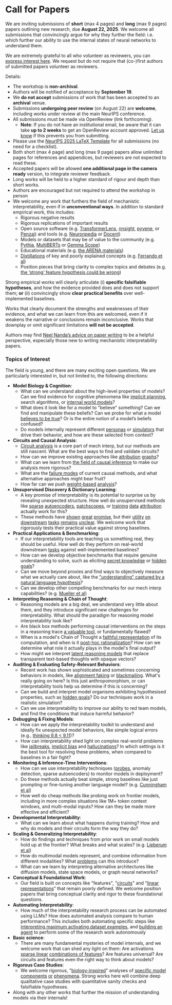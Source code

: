 # Call for Papers
We are inviting submissions of **short** (max 4 pages) and **long** (max 9 pages) papers outlining new research, due **August 22, 2025**. We welcome all submissions that convincingly argue for why they further the field: i.e. which further our ability to use the internal states of neural networks to understand them. 

We are extremely grateful to all who volunteer as reviewers, you can [express interest here](https://www.google.com/url?q=https://docs.google.com/forms/d/e/1FAIpQLSdiw1SJllzoTz_nqzDTzTOGb9DV3W_truQyh-WvYj_QGIi7Mg/viewform?usp%3Ddialog&sa=D&source=editors&ust=1752606636207140&usg=AOvVaw3S-5rkGXAesHVIpb8JASVS). We request but do not require that (co-)first authors of submitted papers volunteer as reviewers. 

Details: 
* The workshop is **non-archival**.
* Authors will be notified of acceptance by **September 19**.
* We **do not accept** submissions of work that has been accepted to an **archival** venue.
* Submissions **undergoing peer review** (on August 22) are **welcome**, including works under review at the main NeurIPS conference.
* All submissions must be made via OpenReview (link forthcoming).
  * **Note**: If you do not have an institutional email, be aware that it can take **up to 2 weeks** to get an OpenReview account approved. [Let us know](mailto:neurips2025@mechinterpworkshop.com) if this prevents you from submitting.
* Please use the [NeurIPS 2025 LaTeX Template](https://www.google.com/url?q=https://media.neurips.cc/Conferences/NeurIPS2025/Styles.zip&sa=D&source=editors&ust=1752606636209860&usg=AOvVaw1hn3kMf2tjFJIrnPyuds0g) for all submissions (no need for a checklist).
* Both short (max 4 page) and long (max 9 page) papers allow unlimited pages for references and appendices, but reviewers are not expected to read these.
* Accepted papers will be allowed **one additional page in the camera ready** version, to integrate reviewer feedback.
* Long works will be held to a higher standard of rigour and depth than short works.
* Authors are encouraged but not required to attend the workshop in person
* We welcome any work that furthers the field of mechanistic interpretability, even if in **unconventional ways**. In addition to standard empirical work, this includes:
  * Rigorous negative results
  * Rigorous replications of important results
  * Open source software (e.g. [TransformerLens](https://www.google.com/url?q=https://github.com/neelnanda-io/TransformerLens&sa=D&source=editors&ust=1752606636211779&usg=AOvVaw1vMQX5wsu4pBm9LGMzqteG), [nnsight](https://www.google.com/url?q=https://github.com/ndif-team/nnsight&sa=D&source=editors&ust=1752606636212001&usg=AOvVaw0lte-Cwur6LsGBXotoSD7f), [pyvene](https://www.google.com/url?q=https://github.com/stanfordnlp/pyvene/tree/main/pyvene/models/mlp&sa=D&source=editors&ust=1752606636212154&usg=AOvVaw1wH0Dqu4H3xkdcxpEHneEl), or [Penzai](https://www.google.com/url?q=https://github.com/google-deepmind/penzai&sa=D&source=editors&ust=1752606636212273&usg=AOvVaw18n6H53b2QLPbttXF3qqAI)) and tools (e.g. [Neuronpedia](https://www.google.com/url?q=http://neuronpedia.org&sa=D&source=editors&ust=1752606636212425&usg=AOvVaw0f5Jf3JbtWrUsR0ucOY5gG) or [Docent](https://www.google.com/url?q=https://transluce.org/introducing-docent&sa=D&source=editors&ust=1752606636212669&usg=AOvVaw0_DSiv08pE0zn2PsuaCmgr))
  * Models or datasets that may be of value to the community (e.g. [Pythia](https://www.google.com/url?q=https://arxiv.org/abs/2304.01373&sa=D&source=editors&ust=1752606636213072&usg=AOvVaw2dlG29wTK4bbSwgMKLNZzq), [MultiBERTs](https://www.google.com/url?q=https://arxiv.org/abs/2106.16163&sa=D&source=editors&ust=1752606636213187&usg=AOvVaw1SzeTgnYlFjSHAc-IlDJEA) or [Gemma Scope](https://www.google.com/url?q=https://arxiv.org/abs/2408.05147&sa=D&source=editors&ust=1752606636213286&usg=AOvVaw34uvhSuILyQutWVSQHDcAh))
  * Educational materials (e.g. [the ARENA materials](https://www.google.com/url?q=https://arena3-chapter1-transformer-interp.streamlit.app/&sa=D&source=editors&ust=1752606636213624&usg=AOvVaw00zXTo0Vqg9MTSRQS_XCX4))
  * [Distillations](https://www.google.com/url?q=https://distill.pub/2017/research-debt/&sa=D&source=editors&ust=1752606636213882&usg=AOvVaw2pd56v9MONQ-YGHDYPJ68V) of key and poorly explained concepts (e.g. [Ferrando et al](https://www.google.com/url?q=https://arxiv.org/abs/2405.00208&sa=D&source=editors&ust=1752606636214114&usg=AOvVaw0Ydrk3qJo6y4fGuNIqhmFv))
  * Position pieces that bring clarity to complex topics and debates (e.g. [the ‘strong’ feature hypothesis could be wrong](https://www.google.com/url?q=https://www.alignmentforum.org/posts/tojtPCCRpKLSHBdpn/the-strong-feature-hypothesis-could-be-wrong&sa=D&source=editors&ust=1752606636214648&usg=AOvVaw3BiWAHDSy1e89_EWmvpEg1))

Strong empirical works will clearly articulate (i) **specific falsifiable hypotheses**, and how the evidence provided does and does not support them; **or** (ii) convincingly show **clear practical benefits** over well-implemented baselines. 

Works that clearly document the strengths and weaknesses of their evidence, and what we can learn from this are welcomed, even if it weakens the narrative or conclusions remain inconclusive. Works that downplay or omit significant limitations **will not be accepted**. 

Authors may find [Neel Nanda’s advice on paper writing](https://www.google.com/url?q=https://www.alignmentforum.org/posts/eJGptPbbFPZGLpjsp/highly-opinionated-advice-on-how-to-write-ml-papers&sa=D&source=editors&ust=1752606636216424&usg=AOvVaw3SncJRAF0dKzunPlrcjHZe) to be a helpful perspective, especially those new to writing mechanistic interpretability papers. 
### Topics of Interest
The field is young, and there are many exciting open questions. We are particularly interested in, but not limited to, the following directions: 
* **Model Biology & Cognition**:
  * What can we understand about the high-level properties of models? Can we find evidence for cognitive phenomena like [implicit planning](https://www.google.com/url?q=https://transformer-circuits.pub/2025/attribution-graphs/biology.html%23dives-poems&sa=D&source=editors&ust=1752606636217994&usg=AOvVaw2lDnSOA2AqLTqmh8Wihn7Q), search algorithms, or [internal world models](https://www.google.com/url?q=https://arxiv.org/abs/2210.13382&sa=D&source=editors&ust=1752606636218345&usg=AOvVaw1FLWl7ICIr9RkN3ts9nFen)?
  * What does it look like for a model to "believe" something? Can we find and manipulate these beliefs? Can we probe for what a model [believes to be true](https://www.google.com/url?q=https://arxiv.org/abs/2310.06824&sa=D&source=editors&ust=1752606636219104&usg=AOvVaw2p_ytF1gVHBy8e-CCNKvYw)? Or is the entire notion of a model’s beliefs confused?
  * Do models internally represent different [personas](https://www.google.com/url?q=https://arxiv.org/abs/2406.12094&sa=D&source=editors&ust=1752606636219651&usg=AOvVaw2vwWPQTwI998ZCbC2wgH51) or [simulators](https://www.google.com/url?q=https://www.nature.com/articles/s41586-023-06647-8&sa=D&source=editors&ust=1752606636219897&usg=AOvVaw0_JRfAddrbAGgzKYnDsWX2) that drive their behavior, and how are these selected from context?
* **Circuits and Causal Analysis**:
  * [Circuit analysis](https://www.google.com/url?q=https://distill.pub/2020/circuits/zoom-in/&sa=D&source=editors&ust=1752606636220582&usg=AOvVaw0W-bOutXmBbKTvbB3G2_hF) is a core part of mech interp, but our methods are still nascent. What are the best ways to find and validate circuits?
  * How can we improve existing approaches like [attribution](https://www.google.com/url?q=https://arxiv.org/abs/2406.11944&sa=D&source=editors&ust=1752606636221261&usg=AOvVaw2oqHWZFdIhjE_jgwwSlJt7) [graphs](https://www.google.com/url?q=https://transformer-circuits.pub/2025/attribution-graphs/methods.html&sa=D&source=editors&ust=1752606636221416&usg=AOvVaw05GTrJz0FwqR9jKknE9otG)?
  * What can we learn from [the field of causal inference](https://www.google.com/url?q=https://arxiv.org/abs/2407.04690&sa=D&source=editors&ust=1752606636221723&usg=AOvVaw2AlZm44bmYzYH-RzDELeTB) to make our analysis more rigorous?
  * What are the [failure modes](https://www.google.com/url?q=https://arxiv.org/abs/2307.15771&sa=D&source=editors&ust=1752606636222015&usg=AOvVaw2112a6KASDpX7oI8LNZR4O) of current causal methods, and what alternative approaches might bear fruit?
  * How far can we push [weight-based](https://www.google.com/url?q=https://arxiv.org/abs/2301.05217&sa=D&source=editors&ust=1752606636222391&usg=AOvVaw1zgKsM_1ksULcBqtJtBsz8) [analysis](https://www.google.com/url?q=https://arxiv.org/abs/2410.08417&sa=D&source=editors&ust=1752606636222519&usg=AOvVaw1cZY3cVZvYTgyAFx3HcN9-)?
* **Unsupervised Discovery & Dictionary Learning**:
  * A key promise of interpretability is its potential to surprise us by revealing unexpected structure. How well do unsupervised methods like [sparse](https://www.google.com/url?q=https://arxiv.org/abs/2103.15949&sa=D&source=editors&ust=1752606636223348&usg=AOvVaw3NwjVmEQwk_MNEtCWrzohA) [autoencoders](https://www.google.com/url?q=https://transformer-circuits.pub/2023/monosemantic-features&sa=D&source=editors&ust=1752606636223535&usg=AOvVaw2kk_gLrvPRvnRYVsANYWU3), [patch](https://www.google.com/url?q=https://arxiv.org/abs/2401.06102&sa=D&source=editors&ust=1752606636223676&usg=AOvVaw3Xfaboxf5CnewGuqmuYNfA)[scopes](https://www.google.com/url?q=https://arxiv.org/abs/2403.10949v2&sa=D&source=editors&ust=1752606636223753&usg=AOvVaw2nPHIUJt55xTsGdjtiaVB-), or [training](https://www.google.com/url?q=https://proceedings.mlr.press/v70/koh17a?ref%3Dhttps://githubhelp.com&sa=D&source=editors&ust=1752606636223923&usg=AOvVaw2iv07rFi2PaDMcgnzWiFTw) [data](https://www.google.com/url?q=https://arxiv.org/abs/2308.03296&sa=D&source=editors&ust=1752606636224045&usg=AOvVaw2Ycji0m2dO9uKP8WfrocWU) [attribution](https://www.google.com/url?q=https://arxiv.org/abs/2205.11482&sa=D&source=editors&ust=1752606636224189&usg=AOvVaw08ODAqoKAFd4jhrsPTpMpy) actually work for this?
  * These methods have [shown](https://www.google.com/url?q=https://transformer-circuits.pub/2024/scaling-monosemanticity/index.html&sa=D&source=editors&ust=1752606636224507&usg=AOvVaw1vf8yluQgRYvpBh6TGkFZ8) [great](https://www.google.com/url?q=https://transformer-circuits.pub/2025/attribution-graphs/biology.html&sa=D&source=editors&ust=1752606636224634&usg=AOvVaw1-tXvJqZ1r_IxGjTVhoKRb) [promise](https://www.google.com/url?q=https://arxiv.org/abs/2503.10965&sa=D&source=editors&ust=1752606636224759&usg=AOvVaw2ZdyszNEFg84zQrl7_HgTO), but their [utility](https://www.google.com/url?q=https://arxiv.org/abs/2502.16681&sa=D&source=editors&ust=1752606636224987&usg=AOvVaw08xIZSZvbhIx05BQNyqlbE) [on](https://www.google.com/url?q=https://www.tilderesearch.com/blog/sieve&sa=D&source=editors&ust=1752606636225212&usg=AOvVaw1DnIFYJkQ1XQP-BwoO3RSE) [downstream](https://www.google.com/url?q=https://arxiv.org/abs/2501.17148&sa=D&source=editors&ust=1752606636225369&usg=AOvVaw2e61DdRtXCXHvQPrBueweH) [tasks](https://www.google.com/url?q=https://transformer-circuits.pub/2024/features-as-classifiers/index.html&sa=D&source=editors&ust=1752606636225494&usg=AOvVaw1wf3IHPXPvgTgV-dr127n9) [remains](https://www.google.com/url?q=https://arxiv.org/abs/2502.04382&sa=D&source=editors&ust=1752606636225622&usg=AOvVaw1ws-0wdL-qXvzZW7sEEpP8) [unclear](https://www.google.com/url?q=https://www.alignmentforum.org/posts/4uXCAJNuPKtKBsi28/negative-results-for-saes-on-downstream-tasks&sa=D&source=editors&ust=1752606636225808&usg=AOvVaw2yIxvR61zeZjN-boERgMSM). We welcome work that rigorously tests their practical value against strong baselines.
* **Practical Applications & Benchmarking**:
  * If our interpretability tools are teaching us something real, they should be useful. How well do they perform on real-world downstream [tasks](https://www.google.com/url?q=https://www.lesswrong.com/posts/wGRnzCFcowRCrpX4Y/downstream-applications-as-validation-of-interpretability&sa=D&source=editors&ust=1752606636226623&usg=AOvVaw1FvNTnOdNSzfLdflgu5L8j) against well-implemented baselines?
  * How can we develop objective benchmarks that require genuine understanding to solve, such as eliciting [secret knowledge](https://www.google.com/url?q=https://arxiv.org/abs/2505.14352&sa=D&source=editors&ust=1752606636227143&usg=AOvVaw19sVbZP-QZdA2YcWYXGNHu) or [hidden goals](https://www.google.com/url?q=https://arxiv.org/abs/2503.10965&sa=D&source=editors&ust=1752606636227311&usg=AOvVaw3yF7iqnzLc2F7SqdZdODlI)?
  * Can we move beyond proxies and find ways to objectively measure what we actually care about, like the ["understanding" captured by a natural language hypothesis](https://www.google.com/url?q=https://arxiv.org/abs/2502.04382&sa=D&source=editors&ust=1752606636227741&usg=AOvVaw0B_pZpoamN1z38LfpRGFsp)?
  * Can we develop other compelling benchmarks for our mech interp capabilities? (e.g. [Mueller et al](https://www.google.com/url?q=https://arxiv.org/abs/2504.13151&sa=D&source=editors&ust=1752606636228164&usg=AOvVaw1PDjx_jzvWulvQV-FjfXwD))
* **Interpreting Reasoning & Chain of Thought**:
  * Reasoning models are a big deal, we understand very little about them, and they introduce significant new challenges for interpretability. What should the paradigm for reasoning model interpretability look like?
  * Are black box methods performing causal interventions on the steps in a reasoning trace [a valuable tool](https://www.google.com/url?q=https://arxiv.org/abs/2506.19143&sa=D&source=editors&ust=1752606636229212&usg=AOvVaw1PA9LXJpfxn_z6luszYp-g), or fundamentally flawed?
  * When is a model's Chain of Thought a [faithful representation](https://www.google.com/url?q=https://arxiv.org/abs/2305.04388&sa=D&source=editors&ust=1752606636229508&usg=AOvVaw2uwMLw3kLFmJ4P7sMIIk6z) of its computation, and when is it [post-hoc rationalization](https://www.google.com/url?q=https://arxiv.org/abs/2503.08679&sa=D&source=editors&ust=1752606636229704&usg=AOvVaw2t1Eq3VOecdr5vX0HuEip9)? How can we determine what role it actually plays in the model's final output?
  * How might we interpret [latent reasoning models](https://www.google.com/url?q=https://arxiv.org/abs/2412.06769&sa=D&source=editors&ust=1752606636230182&usg=AOvVaw1m5SGwzwiqEQ3S-D_TuzJI) that replace transparent text-based thoughts with opaque vectors?
* **Auditing & Evaluating Safety-Relevant Behaviors**:
  * Recent work has shown sophisticated and sometimes concerning behaviors in models, like [alignment faking](https://www.google.com/url?q=https://arxiv.org/abs/2412.14093&sa=D&source=editors&ust=1752606636230836&usg=AOvVaw0YofgzW10NniHvNbfGAZKK) or [blackmailing](https://www.google.com/url?q=https://www.anthropic.com/research/agentic-misalignment&sa=D&source=editors&ust=1752606636230975&usg=AOvVaw25_1B96HQg4uDnCHuNaWJS). What's really going on here? Is this just anthropomorphism, or can interpretability tools help us determine if this is concerning?
  * Can we build and interpret model organisms exhibiting hypothesised properties, such as [hidden goals](https://www.google.com/url?q=https://arxiv.org/abs/2503.10965&sa=D&source=editors&ust=1752606636231629&usg=AOvVaw1eBfcfBGHny6BS0a43iohw)? Do our techniques work in a realistic simulation?
  * Can we use interpretability to improve our ability to red team models, and find the conditions that induce harmful behavior?
* **Debugging & Fixing Models**:
  * How can we apply the interpretability toolkit to understand and ideally fix unexpected model behaviors, like simple logical errors (e.g., [thinking 9.8 < 9.11](https://www.google.com/url?q=https://transluce.org/observability-interface&sa=D&source=editors&ust=1752606636232464&usg=AOvVaw3lLBgMWXi2a-p96e066dug))?
  * How can interpretability shed light on complex real-world problems like [jailbreaks](https://www.google.com/url?q=https://transformer-circuits.pub/2025/attribution-graphs/biology.html%23dives-jailbreak&sa=D&source=editors&ust=1752606636232747&usg=AOvVaw2SPpzfjcbdLTsHESL59lku), [implicit bias](https://www.google.com/url?q=https://arxiv.org/abs/2506.10922&sa=D&source=editors&ust=1752606636232909&usg=AOvVaw2KXQUyBx0C0fDU3pxbnFIk) and [hallucinations](https://www.google.com/url?q=https://arxiv.org/abs/2411.14257&sa=D&source=editors&ust=1752606636233071&usg=AOvVaw3igfDJrYxc1HHb5TC5nPrP)? In which settings is it the best tool for resolving these problems, when compared to baselines in a fair fight?
* **Monitoring & Inference-Time Interventions**:
  * How can we use interpretability techniques ([probes](https://www.google.com/url?q=https://arxiv.org/abs/2102.12452&sa=D&source=editors&ust=1752606636233640&usg=AOvVaw12Bi-itWHMuvy1mKOOSR1u), anomaly detection, sparse autoencoders) to monitor models in deployment?
  * Do these methods actually beat simple, strong baselines like just prompting or fine-tuning another language model? (e.g. [Cunningham et al](https://www.google.com/url?q=https://alignment.anthropic.com/2025/cheap-monitors/&sa=D&source=editors&ust=1752606636234086&usg=AOvVaw1gJIoQWTOP6uA0PCuigoU2))
  * How well do cheap methods like probing work on frontier models, including in more complex situations like 1M+ token context windows, and multi-modal inputs? How can they be made more effective and efficient?
* **Developmental Interpretability**:
  * What can we learn about what happens during training? How and why do models and their circuits form the way they do?
* **Scaling & Generalizing Interpretability**:
  * How do findings and techniques from prior work on small models hold up at the frontier? What breaks and what scales? (e.g. [Lieberum et al](https://www.google.com/url?q=https://arxiv.org/abs/2307.09458&sa=D&source=editors&ust=1752606636236211&usg=AOvVaw2_E1M8qS-isR6cpdhis5Do))
  * How do multimodal models represent, and combine information from different modalities? What [problems](https://www.google.com/url?q=https://openreview.net/pdf?id%3DVUhRdZp8ke&sa=D&source=editors&ust=1752606636236578&usg=AOvVaw39NDy3XlHSdqbjuaxeHFsb) can this introduce?
  * What can we learn by interpreting alternative architectures like diffusion models, state space models, or graph neural networks?
* **Conceptual & Foundational Work**:
  * Our field is built on concepts like "features", "[circuits](https://www.google.com/url?q=https://distill.pub/2020/circuits/zoom-in/&sa=D&source=editors&ust=1752606636237377&usg=AOvVaw15916uuisBvRfR8VnC2-dD)" and “[linear representations](https://www.google.com/url?q=https://transformer-circuits.pub/2024/july-update/index.html%23linear-representations&sa=D&source=editors&ust=1752606636237568&usg=AOvVaw13in_oF8NPzFjB8FyunBIu)” that remain poorly defined. We welcome position papers that bring conceptual clarity and rigor to these foundational questions.
* **Automating Interpretability**:
  * How much of the interpretability research process can be automated using LLMs? How does automated analysis compare to human performance? This includes both automating specific steps like [interpreting maximum activating dataset examples](https://www.google.com/url?q=https://openaipublic.blob.core.windows.net/neuron-explainer/paper/index.html&sa=D&source=editors&ust=1752606636238560&usg=AOvVaw3GMjukXCRuXIHOK96VI-cL), and [building an agent](https://www.google.com/url?q=https://arxiv.org/abs/2404.14394&sa=D&source=editors&ust=1752606636238782&usg=AOvVaw0p_n6RmjDkQhz79iSbbqzq) to perform some of the research work autonomously
* **Basic science**:
  * There are many fundamental mysteries of model internals, and we welcome work that can shed any light on them: Are activations [sparse linear](https://www.google.com/url?q=https://arxiv.org/abs/1601.03764&sa=D&source=editors&ust=1752606636239424&usg=AOvVaw3iWdVmEIanMy3nxw56riC6) [combinations of features](https://www.google.com/url?q=https://transformer-circuits.pub/2022/toy_model/index.html&sa=D&source=editors&ust=1752606636239582&usg=AOvVaw3_LBOl17s4ZV5HE76hLbqo)? Are features universal? Are circuits and features even the right way to think about models?
* **Rigorous Case Studies**:
  * We welcome rigorous, "[biology-inspired](https://www.google.com/url?q=https://distill.pub/2020/circuits/curve-circuits/&sa=D&source=editors&ust=1752606636240272&usg=AOvVaw2A3g9oo1MYar1sTWrQbVoS)" analyses of [specific model](https://www.google.com/url?q=https://arxiv.org/abs/2310.04625&sa=D&source=editors&ust=1752606636240433&usg=AOvVaw250tGoecOAWKXhfGZsheyP) [components](https://www.google.com/url?q=https://transformer-circuits.pub/2024/scaling-monosemanticity/index.html&sa=D&source=editors&ust=1752606636240692&usg=AOvVaw0dMB8_4dgJVr-Ev2bWL6bo) [or](https://www.google.com/url?q=https://arxiv.org/abs/2305.01610&sa=D&source=editors&ust=1752606636240826&usg=AOvVaw1dv2FtZlTjFoflbSzdsWKU) [phenomena](https://www.google.com/url?q=https://arxiv.org/abs/2306.09346&sa=D&source=editors&ust=1752606636240980&usg=AOvVaw1KNDsLhsI-Hfaa_cuGA4mx). Strong works here will combine deep qualitative case studies with quantitative sanity checks and falsifiable hypotheses.
* Along with any other works that further the mission of understanding models via their internals!